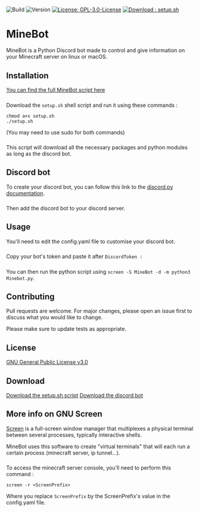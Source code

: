 #####
![Build](https://img.shields.io/badge/Build-passing-brightgreen)
![Version](https://img.shields.io/badge/Version-1.0-red)
[![License: GPL-3.0-License](https://img.shields.io/badge/License-GPL--3.0--License-yellow)](https://opensource.org/licenses/GPL-3.0)
[![Download : setup.sh](https://img.shields.io/badge/Download-setup.sh-blue)](https://github.com/CerfMetal/Minecraft-Discord-Bot/archive/refs/heads/setup.zip)

# MineBot

MineBot is a Python Discord bot made to control and give information on your Minecraft server on linux or macOS.

## Installation
[You can find the full MineBot script here](https://github.com/CerfMetal/Minecraft-Discord-Bot/blob/main/README.md)
#####
Download the ```setup.sh``` shell script and run it using these commands :
```shell
chmod a+x setup.sh
./setup.sh
```
(You may need to use sudo for both commands)
#####
This script will download all the necessary packages and python modules as long as the discord bot.
#####

## Discord bot

To create your discord bot, you can follow this link to the [discord.py documentation](https://discordpy.readthedocs.io/en/latest/discord.html).
#####
Then add the discord bot to your discord server.

## Usage

You'll need to edit the config.yaml file to customise your discord bot.
#####
Copy your bot's token and paste it after ```DiscordToken :```
#####
You can then run the python script using ```screen -S MineBot -d -m python3 Minebot.py```.

## Contributing
Pull requests are welcome. For major changes, please open an issue first to discuss what you would like to change.

Please make sure to update tests as appropriate.

## License
[GNU General Public License v3.0](https://opensource.org/licenses/GPL-3.0)

## Download
[Download the setup.sh script](https://github.com/CerfMetal/Minecraft-Discord-Bot/archive/refs/heads/setup.zip)
[Download the discord bot](https://github.com/CerfMetal/Minecraft-Discord-Bot/archive/refs/heads/main.zip)

## More info on GNU Screen
[Screen](https://www.gnu.org/software/screen/) is a full-screen window manager that multiplexes a physical terminal between several processes, typically interactive shells.

MineBot uses this software to create "virtual terminals" that will each run a certain process (minecraft server, ip tunnel...).
#####
To access the minecraft server console, you'll need to perform this command : 
```shell
screen -r <ScreenPrefix>
```
Where you replace ```ScreenPrefix``` by the ScreenPrefix's value in the config.yaml file.
